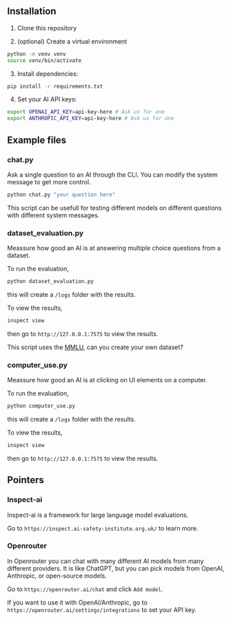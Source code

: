 ## Installation

1. Clone this repository

2. (optional) Create a virtual environment
```bash
python -m venv venv
source venv/bin/activate
```

3. Install dependencies:
```bash
pip install -r requirements.txt
```

4. Set your AI API keys:
```bash
export OPENAI_API_KEY=api-key-here # Ask us for one
export ANTHROPIC_API_KEY=api-key-here # Ask us for one
```

## Example files

### chat.py

Ask a single question to an AI through the CLI. You can modify the system message to get more control.

```bash
python chat.py "your question here"
```
This script can be usefull for testing different models on different questions with different system messages.

### dataset_evaluation.py

Meassure how good an AI is at answering multiple choice questions from a dataset.

To run the evaluation,
```bash
python dataset_evaluation.py
```
this will create a `/logs` folder with the results.

To view the results,
```bash
inspect view
```
then go to `http://127.0.0.1:7575` to view the results.

This script uses the [MMLU](https://huggingface.co/datasets/cais/mmlu), can you create your own dataset?

### computer_use.py

Meassure how good an AI is at clicking on UI elements on a computer.

To run the evaluation,
```bash
python computer_use.py
```
this will create a `/logs` folder with the results.

To view the results,
```bash
inspect view
```
then go to `http://127.0.0.1:7575` to view the results.

## Pointers

### Inspect-ai

Inspect-ai is a framework for large language model evaluations.

Go to `https://inspect.ai-safety-institute.org.uk/` to learn more.

### Openrouter

In Openrouter you can chat with many different AI models from many different providers. It is like ChatGPT, but you can pick models from OpenAI, Anthropic, or open-source models.

Go to `https://openrouter.ai/chat` and click `Add model`.

If you want to use it with OpenAI/Anthropic, go to `https://openrouter.ai/settings/integrations` to set your API key.